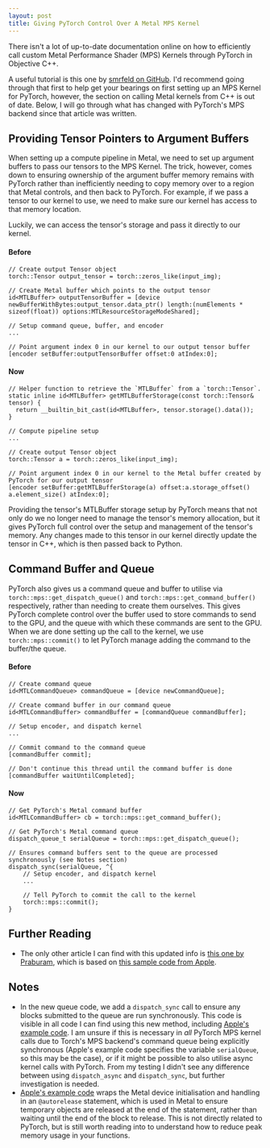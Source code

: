 ```yaml
---
layout: post
title: Giving PyTorch Control Over A Metal MPS Kernel
---
```

There isn't a lot of up-to-date documentation online on how to efficiently call custom Metal Performance Shader (MPS) Kernels through PyTorch in Objective C++.

A useful tutorial is this one by [smrfeld on GitHub](https://github.com/smrfeld/pytorch-cpp-metal-tutorial). I'd recommend going through that first to help get your bearings on first setting up an MPS Kernel for PyTorch, however, the section on calling Metal kernels from C++ is out of date. Below, I will go through what has changed with PyTorch's MPS backend since that article was written.

## Providing Tensor Pointers to Argument Buffers
When setting up a compute pipeline in Metal, we need to set up argument buffers to pass our tensors to the MPS Kernel. The trick, however, comes down to ensuring ownership of the argument buffer memory remains with PyTorch rather than inefficiently needing to copy memory over to a region that Metal controls, and then back to PyTorch. For example, if we pass a tensor to our kernel to use, we need to make sure our kernel has access to that memory location.

Luckily, we can access the tensor's storage and pass it directly to our kernel.
#### Before
```objc++
// Create output Tensor object
torch::Tensor output_tensor = torch::zeros_like(input_img);

// Create Metal buffer which points to the output tensor
id<MTLBuffer> outputTensorBuffer = [device newBufferWithBytes:output_tensor.data_ptr() length:(numElements * sizeof(float)) options:MTLResourceStorageModeShared];

// Setup command queue, buffer, and encoder
...

// Point argument index 0 in our kernel to our output tensor buffer
[encoder setBuffer:outputTensorBuffer offset:0 atIndex:0];
```
#### Now
```objc++
// Helper function to retrieve the `MTLBuffer` from a `torch::Tensor`.
static inline id<MTLBuffer> getMTLBufferStorage(const torch::Tensor& tensor) {
  return __builtin_bit_cast(id<MTLBuffer>, tensor.storage().data());
}

// Compute pipeline setup
...

// Create output Tensor object
torch::Tensor a = torch::zeros_like(input_img);

// Point argument index 0 in our kernel to the Metal buffer created by PyTorch for our output tensor
[encoder setBuffer:getMTLBufferStorage(a) offset:a.storage_offset() a.element_size() atIndex:0];
```

Providing the tensor's MTLBuffer storage setup by PyTorch means that not only do we no longer need to manage the tensor's memory allocation, but it gives PyTorch full control over the setup and management of the tensor's memory. Any changes made to this tensor in our kernel directly update the tensor in C++, which is then passed back to Python.

## Command Buffer and Queue
PyTorch also gives us a command queue and buffer to utilise via `torch::mps::get_dispatch_queue()` and `torch::mps::get_command_buffer()` respectively, rather than needing to create them ourselves. This gives PyTorch complete control over the buffer used to store commands to send to the GPU, and the queue with which these commands are sent to the GPU. When we are done setting up the call to the kernel, we use `torch::mps::commit()` to let PyTorch manage adding the command to the buffer/the queue.
#### Before
```objc++
// Create command queue
id<MTLCommandQueue> commandQueue = [device newCommandQueue];

// Create command buffer in our command queue
id<MTLCommandBuffer> commandBuffer = [commandQueue commandBuffer];

// Setup encoder, and dispatch kernel
...

// Commit command to the command queue
[commandBuffer commit];

// Don't continue this thread until the command buffer is done
[commandBuffer waitUntilCompleted];
```

#### Now
```objc++
// Get PyTorch's Metal command buffer
id<MTLCommandBuffer> cb = torch::mps::get_command_buffer();

// Get PyTorch's Metal command queue
dispatch_queue_t serialQueue = torch::mps::get_dispatch_queue();

// Ensures command buffers sent to the queue are processed synchronously (see Notes section)
dispatch_sync(serialQueue, ^{
	// Setup encoder, and dispatch kernel
	...
	
	// Tell PyTorch to commit the call to the kernel 
	torch::mps::commit();
}
```

## Further Reading

* The only other article I can find with this updated info is [this one by Praburam](https://medium.com/@praburam_93885/custom-pytorch-operations-for-metal-backend-889736c6bc2a), which is based on [this sample code from Apple](https://developer.apple.com/documentation/metal/customizing-a-pytorch-operation?language=objc). 

## Notes
* In the new queue code, we add a `dispatch_sync` call to ensure any blocks submitted to the queue are run synchronously. This code is visible in all code I can find using this new method, including [Apple's example code](https://developer.apple.com/documentation/metal/customizing-a-pytorch-operation?language=objc). I am unsure if this is necessary in *all* PyTorch MPS kernel calls due to Torch's MPS backend's command queue being explicitly synchronous (Apple's example code specifies the variable `serialQueue`, so this may be the case), or if it might be possible to also utilise async kernel calls with PyTorch. From my testing I didn't see any difference between using `dispatch_async` and `dispatch_sync`, but further investigation is needed.
* [Apple's example code](https://developer.apple.com/documentation/metal/customizing-a-pytorch-operation?language=objc) wraps the Metal device initialisation and handling in an `@autorelease` statement, which is used in Metal to ensure temporary objects are released at the end of the statement, rather than waiting until the end of the block to release. This is not directly related to PyTorch, but is still worth reading into to understand how to reduce peak memory usage in your functions.
